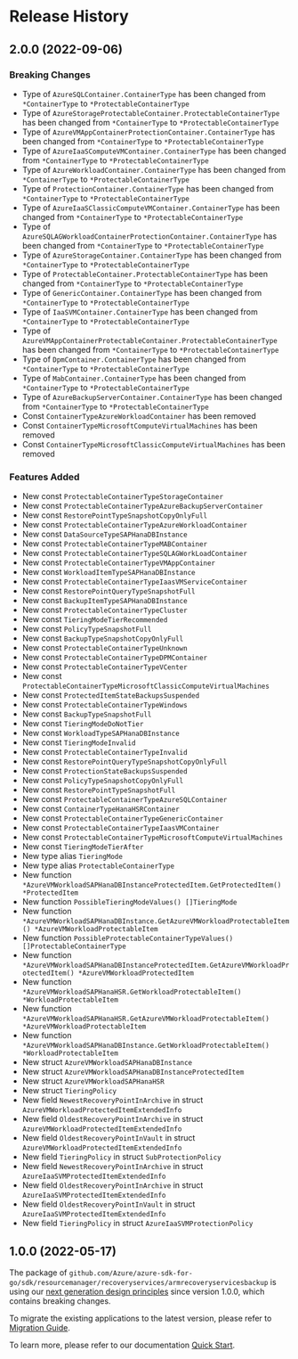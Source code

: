 # Release History

## 2.0.0 (2022-09-06)
### Breaking Changes

- Type of `AzureSQLContainer.ContainerType` has been changed from `*ContainerType` to `*ProtectableContainerType`
- Type of `AzureStorageProtectableContainer.ProtectableContainerType` has been changed from `*ContainerType` to `*ProtectableContainerType`
- Type of `AzureVMAppContainerProtectionContainer.ContainerType` has been changed from `*ContainerType` to `*ProtectableContainerType`
- Type of `AzureIaaSComputeVMContainer.ContainerType` has been changed from `*ContainerType` to `*ProtectableContainerType`
- Type of `AzureWorkloadContainer.ContainerType` has been changed from `*ContainerType` to `*ProtectableContainerType`
- Type of `ProtectionContainer.ContainerType` has been changed from `*ContainerType` to `*ProtectableContainerType`
- Type of `AzureIaaSClassicComputeVMContainer.ContainerType` has been changed from `*ContainerType` to `*ProtectableContainerType`
- Type of `AzureSQLAGWorkloadContainerProtectionContainer.ContainerType` has been changed from `*ContainerType` to `*ProtectableContainerType`
- Type of `AzureStorageContainer.ContainerType` has been changed from `*ContainerType` to `*ProtectableContainerType`
- Type of `ProtectableContainer.ProtectableContainerType` has been changed from `*ContainerType` to `*ProtectableContainerType`
- Type of `GenericContainer.ContainerType` has been changed from `*ContainerType` to `*ProtectableContainerType`
- Type of `IaaSVMContainer.ContainerType` has been changed from `*ContainerType` to `*ProtectableContainerType`
- Type of `AzureVMAppContainerProtectableContainer.ProtectableContainerType` has been changed from `*ContainerType` to `*ProtectableContainerType`
- Type of `DpmContainer.ContainerType` has been changed from `*ContainerType` to `*ProtectableContainerType`
- Type of `MabContainer.ContainerType` has been changed from `*ContainerType` to `*ProtectableContainerType`
- Type of `AzureBackupServerContainer.ContainerType` has been changed from `*ContainerType` to `*ProtectableContainerType`
- Const `ContainerTypeAzureWorkloadContainer` has been removed
- Const `ContainerTypeMicrosoftComputeVirtualMachines` has been removed
- Const `ContainerTypeMicrosoftClassicComputeVirtualMachines` has been removed

### Features Added

- New const `ProtectableContainerTypeStorageContainer`
- New const `ProtectableContainerTypeAzureBackupServerContainer`
- New const `RestorePointTypeSnapshotCopyOnlyFull`
- New const `ProtectableContainerTypeAzureWorkloadContainer`
- New const `DataSourceTypeSAPHanaDBInstance`
- New const `ProtectableContainerTypeMABContainer`
- New const `ProtectableContainerTypeSQLAGWorkLoadContainer`
- New const `ProtectableContainerTypeVMAppContainer`
- New const `WorkloadItemTypeSAPHanaDBInstance`
- New const `ProtectableContainerTypeIaasVMServiceContainer`
- New const `RestorePointQueryTypeSnapshotFull`
- New const `BackupItemTypeSAPHanaDBInstance`
- New const `ProtectableContainerTypeCluster`
- New const `TieringModeTierRecommended`
- New const `PolicyTypeSnapshotFull`
- New const `BackupTypeSnapshotCopyOnlyFull`
- New const `ProtectableContainerTypeUnknown`
- New const `ProtectableContainerTypeDPMContainer`
- New const `ProtectableContainerTypeVCenter`
- New const `ProtectableContainerTypeMicrosoftClassicComputeVirtualMachines`
- New const `ProtectedItemStateBackupsSuspended`
- New const `ProtectableContainerTypeWindows`
- New const `BackupTypeSnapshotFull`
- New const `TieringModeDoNotTier`
- New const `WorkloadTypeSAPHanaDBInstance`
- New const `TieringModeInvalid`
- New const `ProtectableContainerTypeInvalid`
- New const `RestorePointQueryTypeSnapshotCopyOnlyFull`
- New const `ProtectionStateBackupsSuspended`
- New const `PolicyTypeSnapshotCopyOnlyFull`
- New const `RestorePointTypeSnapshotFull`
- New const `ProtectableContainerTypeAzureSQLContainer`
- New const `ContainerTypeHanaHSRContainer`
- New const `ProtectableContainerTypeGenericContainer`
- New const `ProtectableContainerTypeIaasVMContainer`
- New const `ProtectableContainerTypeMicrosoftComputeVirtualMachines`
- New const `TieringModeTierAfter`
- New type alias `TieringMode`
- New type alias `ProtectableContainerType`
- New function `*AzureVMWorkloadSAPHanaDBInstanceProtectedItem.GetProtectedItem() *ProtectedItem`
- New function `PossibleTieringModeValues() []TieringMode`
- New function `*AzureVMWorkloadSAPHanaDBInstance.GetAzureVMWorkloadProtectableItem() *AzureVMWorkloadProtectableItem`
- New function `PossibleProtectableContainerTypeValues() []ProtectableContainerType`
- New function `*AzureVMWorkloadSAPHanaDBInstanceProtectedItem.GetAzureVMWorkloadProtectedItem() *AzureVMWorkloadProtectedItem`
- New function `*AzureVMWorkloadSAPHanaHSR.GetWorkloadProtectableItem() *WorkloadProtectableItem`
- New function `*AzureVMWorkloadSAPHanaHSR.GetAzureVMWorkloadProtectableItem() *AzureVMWorkloadProtectableItem`
- New function `*AzureVMWorkloadSAPHanaDBInstance.GetWorkloadProtectableItem() *WorkloadProtectableItem`
- New struct `AzureVMWorkloadSAPHanaDBInstance`
- New struct `AzureVMWorkloadSAPHanaDBInstanceProtectedItem`
- New struct `AzureVMWorkloadSAPHanaHSR`
- New struct `TieringPolicy`
- New field `NewestRecoveryPointInArchive` in struct `AzureVMWorkloadProtectedItemExtendedInfo`
- New field `OldestRecoveryPointInArchive` in struct `AzureVMWorkloadProtectedItemExtendedInfo`
- New field `OldestRecoveryPointInVault` in struct `AzureVMWorkloadProtectedItemExtendedInfo`
- New field `TieringPolicy` in struct `SubProtectionPolicy`
- New field `NewestRecoveryPointInArchive` in struct `AzureIaaSVMProtectedItemExtendedInfo`
- New field `OldestRecoveryPointInArchive` in struct `AzureIaaSVMProtectedItemExtendedInfo`
- New field `OldestRecoveryPointInVault` in struct `AzureIaaSVMProtectedItemExtendedInfo`
- New field `TieringPolicy` in struct `AzureIaaSVMProtectionPolicy`


## 1.0.0 (2022-05-17)

The package of `github.com/Azure/azure-sdk-for-go/sdk/resourcemanager/recoveryservices/armrecoveryservicesbackup` is using our [next generation design principles](https://azure.github.io/azure-sdk/general_introduction.html) since version 1.0.0, which contains breaking changes.

To migrate the existing applications to the latest version, please refer to [Migration Guide](https://aka.ms/azsdk/go/mgmt/migration).

To learn more, please refer to our documentation [Quick Start](https://aka.ms/azsdk/go/mgmt).